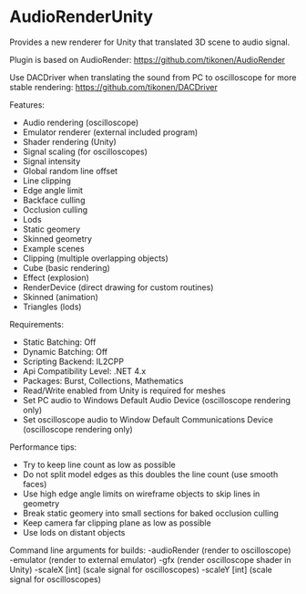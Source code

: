 # AudioRenderUnity
Provides a new renderer for Unity that translated 3D scene to audio signal.

Plugin is based on AudioRender: https://github.com/tikonen/AudioRender

Use DACDriver when translating the sound from PC to oscilloscope for more stable rendering: https://github.com/tikonen/DACDriver

Features:
 - Audio rendering (oscilloscope)
 - Emulator renderer (external included program)
 - Shader rendering (Unity)
 - Signal scaling (for oscilloscopes)
 - Signal intensity
 - Global random line offset
 - Line clipping
 - Edge angle limit
 - Backface culling
 - Occlusion culling
 - Lods
 - Static geomery
 - Skinned geometry
 - Example scenes
  - Clipping (multiple overlapping objects)
  - Cube (basic rendering)
  - Effect (explosion)
  - RenderDevice (direct drawing for custom routines)
  - Skinned (animation)
  - Triangles (lods)

Requirements:
 - Static Batching: Off
 - Dynamic Batching: Off
 - Scripting Backend: IL2CPP
 - Api Compatibility Level: .NET 4.x
 - Packages: Burst, Collections, Mathematics
 - Read/Write enabled from Unity is required for meshes
 - Set PC audio to Windows Default Audio Device (oscilloscope rendering only)
 - Set oscilloscope audio to Window Default Communications Device (oscilloscope rendering only)

Performance tips:
 - Try to keep line count as low as possible
 - Do not split model edges as this doubles the line count (use smooth faces)
 - Use high edge angle limits on wireframe objects to skip lines in geometry
 - Break static geomery into small sections for baked occlusion culling
 - Keep camera far clipping plane as low as possible
 - Use lods on distant objects
 
Command line arguments for builds:
 -audioRender (render to oscilloscope)
 -emulator (render to external emulator)
 -gfx (render oscilloscope shader in Unity)
 -scaleX [int] (scale signal for oscilloscopes)
 -scaleY [int] (scale signal for oscilloscopes)